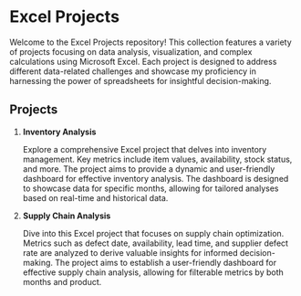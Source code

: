 # Excel Projects

Welcome to the Excel Projects repository! This collection features a variety of projects focusing on data analysis, visualization, and complex calculations using Microsoft Excel. Each project is designed to address different data-related challenges and showcase my proficiency in harnessing the power of spreadsheets for insightful decision-making.

## Projects

1. **Inventory Analysis**

   Explore a comprehensive Excel project that delves into inventory management. Key metrics include item values, availability, stock status, and more. The project aims to provide a dynamic and user-friendly dashboard for effective inventory analysis. The dashboard is designed to showcase data for specific months, allowing for tailored analyses based on real-time and historical data.

2. **Supply Chain Analysis**

   Dive into this Excel project that focuses on supply chain optimization. Metrics such as defect date, availability, lead time, and supplier defect rate are analyzed to derive valuable insights for informed decision-making. The project aims to establish a user-friendly dashboard for effective supply chain analysis, allowing for filterable metrics by both months and product.


